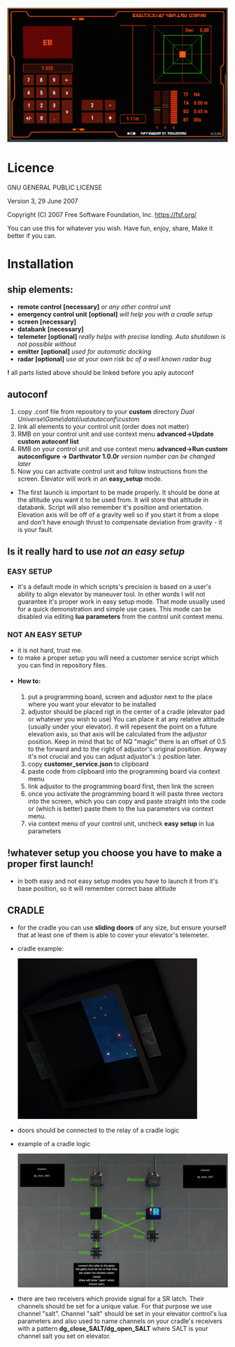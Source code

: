 ![alt text](images/image.png)

# Licence
GNU GENERAL PUBLIC LICENSE

Version 3, 29 June 2007

Copyright (C) 2007 Free Software Foundation, Inc. <https://fsf.org/>

You can use this for whatever you wish. Have fun, enjoy, share, Make it better if you can.

# Installation
## ship elements:
- __remote control__ __[necessary]__ _or any other control unit_
- __emergency control unit__ __[optional]__ _will help you with a cradle setup_
- __screen__ __[necessary]__
- __databank__ __[necessary]__
- __telemeter__ __[optional]__ _really helps with precise landing. Auto shutdown is not possible without_
- __emitter__ __[optional]__ _used for automatic docking_
- __radar__ __[optional]__ _use at your own risk bc of a well known radar bug_

__!__ all parts listed above should be linked before you aply autoconf

## autoconf
1. copy .conf file from repository to your __custom__ directory _Dual Universe\Game\data\lua\autoconf\custom_
2. link all elements to your control unit (order does not matter)
3. RMB on your control unit and use context menu __advanced->Update custom autoconf list__
4. RMB on your control unit and use context menu __advanced->Run custom autoconfigure -> Darthvator 1.0.0r__ _version number can be changed later_
5. Now you can activate control unit and follow instructions from the screen. Elevator will work in an __easy_setup__ mode.

- The first launch is important to be made properly. It should be done at the altitude you want it to be used from. It will store that altitude in databank. Script will also remember it's position and orientation. Elevation axis will be off of a gravity well so if you start it from a slope and don't have enough thrust to compensate deviation from gravity - it is your fault.

## Is it really hard to use _not an easy setup_
### EASY SETUP
- it's a default mode in which scripts's precision is based on a user's ability to align elevator by maneuver tool. In other words I will not guarantee it's proper work in easy setup mode. That mode usually used for a quick demonstration and simple use cases. This mode can be disabled via editing __lua parameters__ from the control unit context menu.
### NOT AN EASY SETUP
- it is not hard, trust me.
- to make a proper setup you will need a customer service script which you can find in repository files.
- #### How to:
    1. put a programming board, screen and adjustor next to the place where you want your elevator to be installed
    2. adjustor should be placed rigt in the center of a cradle (elevator pad or whatever you wish to use) You can place it at any relative altitude (usually under your elevator). it will repesent the point on a future elevation axis, so that axis will be calculated from the adjustor position. Keep in mind that bc of NQ "magic" there is an offset of 0.5 to the forward and to the right of adjustor's original position. Anyway it's not crucial and you can adjust adjustor's :) position later.
    3. copy __customer_service.json__ to clipboard
    4. paste code from clipboard into the programming board via context menu
    5. link adjustor to the programming board first, then link the screen
    6. once you activate the programming board it will paste three vectors into the screen, which you can copy and paste straight into the code or (which is better) paste them to the lua parameters via context menu.
    7. via context menu of your control unit, uncheck __easy setup__ in lua parameters

## !whatever setup you choose you have to make a proper first launch!
- in both easy and not easy setup modes you have to launch it from it's base position, so it will remember correct base altitude

## CRADLE
- for the cradle you can use __sliding doors__ of any size, but ensure yourself that at least one of them is able to cover your elevator's telemeter.
- cradle example:

    ![alt text](images/cradle.png)

- doors should be connected to the relay of a cradle logic
- example of a cradle logic

    ![alt text](images/cradle_logic.png)

- there are two receivers which provide signal for a SR latch. Their channels should be set for a unique value. For that purpose we use channel "salt". Channel "salt" should be set in your elevator control's lua parameters and also used to name channels on your cradle's receivers with a pattern __dg_close_SALT/dg_open_SALT__ where SALT is your channel salt you set on elevator.
